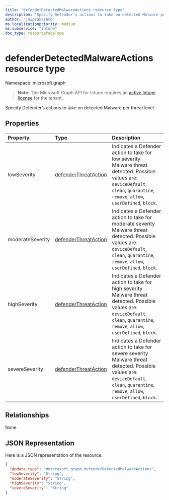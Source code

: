 ```yaml
---
title: "defenderDetectedMalwareActions resource type"
description: "Specify Defender’s actions to take on detected Malware per threat level."
author: "jaiprakashmb"
ms.localizationpriority: medium
ms.subservice: "intune"
doc_type: resourcePageType
---
```


# defenderDetectedMalwareActions resource type

Namespace: microsoft.graph

> **Note:** The Microsoft Graph API for Intune requires an [active Intune license](https://go.microsoft.com/fwlink/?linkid=839381) for the tenant.

Specify Defender’s actions to take on detected Malware per threat level.

## Properties
|Property|Type|Description|
|:---|:---|:---|
|lowSeverity|[defenderThreatAction](../resources/intune-deviceconfig-defenderthreataction.md)|Indicates a Defender action to take for low severity Malware threat detected. Possible values are: `deviceDefault`, `clean`, `quarantine`, `remove`, `allow`, `userDefined`, `block`.|
|moderateSeverity|[defenderThreatAction](../resources/intune-deviceconfig-defenderthreataction.md)|Indicates a Defender action to take for moderate severity Malware threat detected. Possible values are: `deviceDefault`, `clean`, `quarantine`, `remove`, `allow`, `userDefined`, `block`.|
|highSeverity|[defenderThreatAction](../resources/intune-deviceconfig-defenderthreataction.md)|Indicates a Defender action to take for high severity Malware threat detected. Possible values are: `deviceDefault`, `clean`, `quarantine`, `remove`, `allow`, `userDefined`, `block`.|
|severeSeverity|[defenderThreatAction](../resources/intune-deviceconfig-defenderthreataction.md)|Indicates a Defender action to take for severe severity Malware threat detected. Possible values are: `deviceDefault`, `clean`, `quarantine`, `remove`, `allow`, `userDefined`, `block`.|

## Relationships
None

## JSON Representation
Here is a JSON representation of the resource.
<!-- {
  "blockType": "resource",
  "@odata.type": "microsoft.graph.defenderDetectedMalwareActions"
}
-->
``` json
{
  "@odata.type": "#microsoft.graph.defenderDetectedMalwareActions",
  "lowSeverity": "String",
  "moderateSeverity": "String",
  "highSeverity": "String",
  "severeSeverity": "String"
}
```
